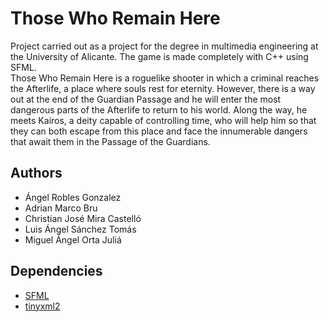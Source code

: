# Those Who Remain Here
Project carried out as a project for the degree in multimedia engineering at the University of Alicante. The game is made completely with C++ using SFML.<br>
Those Who Remain Here is a roguelike shooter in which a criminal reaches the Afterlife, a place where souls rest for eternity. However, there is a way out at the end of the Guardian Passage and he will enter the most dangerous parts of the Afterlife to return to his world. Along the way, he meets Kairos, a deity capable of controlling time, who will help him so that they can both escape from this place and face the innumerable dangers that await them in the Passage of the Guardians.<br>


## Authors
- Ángel Robles Gonzalez
- Adrian Marco Bru
- Christian José Mira Castelló
- Luis Ángel Sánchez Tomás
- Miguel Ángel Orta Juliá

## Dependencies
- [SFML](https://www.sfml-dev.org/)
- [tinyxml2](https://github.com/leethomason/tinyxml2)